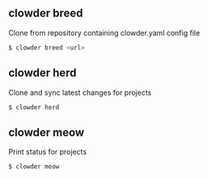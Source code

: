 clowder breed
-------------

Clone from repository containing clowder.yaml config file

```bash
$ clowder breed <url>
```

clowder herd
------------

Clone and sync latest changes for projects

```bash
$ clowder herd
```

clowder meow
------------

Print status for projects

```bash
$ clowder meow
```
